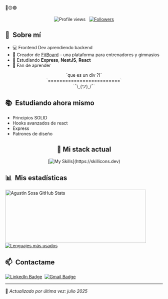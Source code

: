 <div>
🔴🟡🟢
<br>
</div>


<p align="center">
  <img src="https://komarev.com/ghpvc/?username=agustinsosa79&color=blueviolet" alt="Profile views" />
  &nbsp;
  <a href="https://github.com/agustinsosa79?tab=followers">
    <img src="https://img.shields.io/github/followers/agustinsosa79?style=social" alt="Followers" />
  </a>
</p>

<div>

## 🧭 &nbsp;Sobre mí

- 💻 Frontend Dev aprendiendo backend
- 🚀 Creador de [FitBoard](https://github.com/agustinsosa79/fitboard) – una plataforma para entrenadores y gimnasios
- 🌱 Estudiando **Express**, **NestJS**, **React**
- 🧠 Fan de aprender 

</div>

<div align="center">
  `que es un div ?)`
  <br>
  `=========================`
  <br>
  `¯\_(ツ)_/¯`
</div>

<div>

## 📚 &nbsp;Estudiando ahora mismo

- Principios SOLID
- Hooks avanzados de react
- Express
- Patrones de diseño


</div>

<div align="center">

  ## 🚀 Mi stack actual

  [![My Skills](https://skillicons.dev/icons?i=js,html,css,react,nodejs,ts,firebase,express,git,github,)](https://skillicons.dev)

</div>

<div>

## 📊 &nbsp;Mis estadísticas

<a href="https://github.com/agustinsosa79">
  <img width=450 height=170 align="center" alt="Agustín Sosa GitHub Stats" src="https://github-readme-stats.vercel.app/api?username=agustinsosa79&theme=midnight-purple&show_icons=true&bg_color=0D1117&hide_border=true&count_private=true" />
</a>
<a href="https://github.com/agustinsosa79">
  <img align="center" alt="Lenguajes más usados" src="https://github-readme-stats.vercel.app/api/top-langs/?username=agustinsosa79&theme=midnight-purple&layout=compact&bg_color=0D1117&hide_border=true&count_private=true" />
</a>

</div>

<div>

## 📫 &nbsp;Contactame

[![LinkedIn Badge](https://img.shields.io/badge/-Agustín_Sosa-blue?style=flat-square&logo=Linkedin&logoColor=white&link=https://www.linkedin.com/in/agustin-sosa-709a66233/)](https://www.linkedin.com/in/agustin-sosa-709a66233/)&nbsp;
[![Gmail Badge](https://img.shields.io/badge/-agustinsosaa81@gmail.com-red?style=flat-square&logo=Gmail&logoColor=white)](mailto:agustinsosaa81@gmail.com)&nbsp;


</div>

---

🧠 *Actualizado por última vez: julio 2025*

